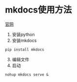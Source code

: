 # mkdocs使用方法

[官网](https://www.mkdocs.org/)

1. 安装python
2. 安装mkdocs

```bash
pip install mkdocs
```

3. 编辑文件
4. 启动

```shell
nohup mkdocs serve &
```